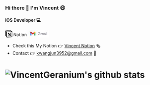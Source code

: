 ### Hi there 👋 I'm Vincent 😄

#### iOS Developer 💻
<a href="https://morgan-kang.notion.site/Notion-8ceb08e8756649e08c7bcf530adcdbfd" rel="nofollow"><img src="https://raw.githubusercontent.com/VincentGeranium/imageResource/master/notion-logo.png" alt="Notion-logo"></a>
<a href="mailto:kwangjun3952@gmail.com" rel="nofollow"><img src="https://raw.githubusercontent.com/VincentGeranium/imageResource/master/gmail-logo.jpg" alt="gmail-logo"></a>

- Check this My Notion 👉 [Vincent Notion](https://morgan-kang.notion.site/morgan-kang/Notion-8ceb08e8756649e08c7bcf530adcdbfd) 🗞
- Contact 👉 <kwangjun3952@gmail.com> 📩
<!-- - Check this about My Protfolio 👉 [My Portfolio](https://github.com/VincentGeranium/Resume) 📝 -->
<!-- - Today I Learned 👉 [Today I Learned](https://github.com/VincentGeranium/TIL/blob/master/Today_I_Learnd/README.md) 📚 -->

# ![VincentGeranium's github stats](https://github-readme-stats.vercel.app/api?username=vincentgeranium&show_icons=true)

<!--
**VincentGeranium/VincentGeranium** is a ✨ _special_ ✨ repository because its `README.md` (this file) appears on your GitHub profile.

Here are some ideas to get you started:

- 🔭 I’m currently working on ...
- 🌱 I’m currently learning ...
- 👯 I’m looking to collaborate on ...
- 🤔 I’m looking for help with ...
- 💬 Ask me about ...
- 📫 How to reach me: ...
- 😄 Pronouns: ...
- ⚡ Fun fact: ...
-->
